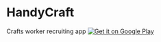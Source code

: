 # HandyCraft
Crafts worker recruiting app
<a href="https://play.google.com/store/apps/details?id=com.team.asapwork">
<img alt="Get it on Google Play" src="http://steverichey.github.io/google-play-badge-svg/img/en_get.svg" />
</a>

